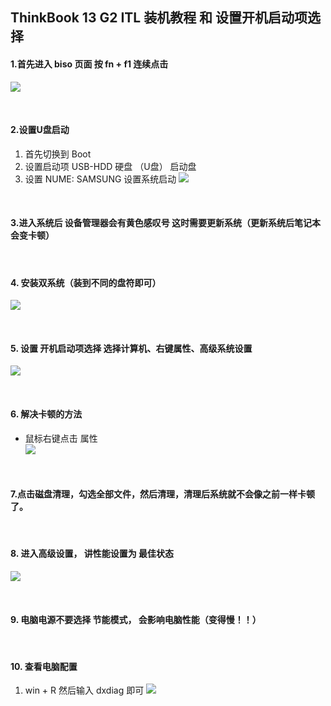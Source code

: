 ##   ThinkBook  13  G2 ITL  装机教程  和  设置开机启动项选择

####  1.首先进入 biso 页面    按 fn + f1  连续点击
![](https://img2020.cnblogs.com/blog/2113686/202108/2113686-20210806162452105-138902987.jpg)

</br>

####  2.设置U盘启动    
1. 首先切换到 Boot 
2. 设置启动项   USB-HDD  硬盘  （U盘） 启动盘
3. 设置 NUME: SAMSUNG  设置系统启动
![](https://img2020.cnblogs.com/blog/2113686/202108/2113686-20210806163313866-455141981.jpg)

</br>

####  3.进入系统后  设备管理器会有黄色感叹号  这时需要更新系统（更新系统后笔记本会变卡顿）

</br>

####  4. 安装双系统（装到不同的盘符即可）
![](https://img2020.cnblogs.com/blog/2113686/202109/2113686-20210926113029217-524829223.png)

</br>

####  5. 设置 开机启动项选择  选择计算机、右键属性、高级系统设置
![](https://img2020.cnblogs.com/blog/2113686/202109/2113686-20210926113108632-630797813.png)

</br>

#### 6. 解决卡顿的方法
* 鼠标右键点击 属性   
![](https://img2020.cnblogs.com/blog/2113686/202108/2113686-20210808110434740-240406902.png)

</br>

#### 7.点击磁盘清理，勾选全部文件，然后清理，清理后系统就不会像之前一样卡顿了。

</br>

####  8. 进入高级设置， 讲性能设置为 最佳状态
![](https://img2020.cnblogs.com/blog/2113686/202108/2113686-20210809153251174-1098744443.png)

</br>

#### 9. 电脑电源不要选择 节能模式， 会影响电脑性能（变得慢！！）

</br>

#### 10. 查看电脑配置
1. win + R 然后输入  dxdiag  即可
![](https://img2020.cnblogs.com/blog/2113686/202108/2113686-20210810180307416-219520939.png)
